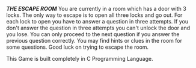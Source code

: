 *********THE ESCAPE ROOM*********
 You are currently in a room which has a door with 3 locks.
 The only way to escape is to open all three locks and go out.
 For each lock to open you have to answer a question in three attempts.
 If you don't answer the question in three attempts you can't unlock the door and you lose.
 You can only proceed to the next question if you answer the previous question correctly.
 You may find hints or clues in the room for some questions.
 Good luck on trying to escape the room.

 This Game is built completely in C Programming Language.
